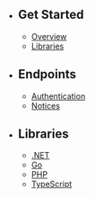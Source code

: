 - ## Get Started
    - [Overview](/{{route}}/{{version}}/overview)
    - [Libraries](/{{route}}/{{version}}/libraries)

- ## Endpoints
    - [Authentication](/{{route}}/{{version}}/authentication)
    - [Notices](/{{route}}/{{version}}/notices)

- ## Libraries
    - [.NET](/{{route}}/{{version}}/libraries)
    - [Go](/{{route}}/{{version}}/libraries)
    - [PHP](/{{route}}/{{version}}/libraries)
    - [TypeScript](/{{route}}/{{version}}/libraries)